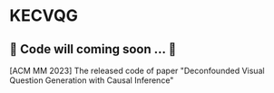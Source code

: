 # KECVQG
## 🥸 Code will coming soon ... 👋
[ACM MM 2023] The released code of paper "Deconfounded Visual Question Generation with Causal Inference"

